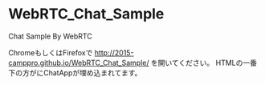 # WebRTC_Chat_Sample
Chat Sample By WebRTC

ChromeもしくはFirefoxで http://2015-camppro.github.io/WebRTC_Chat_Sample/ を開いてください。
HTMLの一番下の方がにChatAppが埋め込まれてます。

